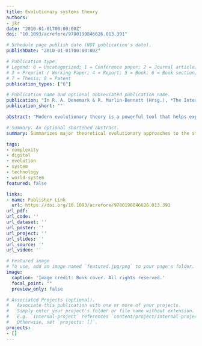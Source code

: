 ```yaml
---
title: Evolutionary systems theory
authors:
- jkr
date: "2010-01-01T00:00:00Z"
doi: "10.1093/acrefore/9780190846626.013.391"

# Schedule page publish date (NOT publication's date).
publishDate: "2010-01-01T00:00:00Z"

# Publication type.
# Legend: 0 = Uncategorized; 1 = Conference paper; 2 = Journal article;
# 3 = Preprint / Working Paper; 4 = Report; 5 = Book; 6 = Book section;
# 7 = Thesis; 8 = Patent
publication_types: ["6"]

# Publication name and optional abbreviated publication name.
publication: "In R. A. Denemark & R. Marlin-Bennett (Hrsg.), *The International Studies Encyclopedia*. Wiley-Blackwell"
publication_short: ""

abstract: "Modern evolutionary theory is a powerful tool that helps explain the dynamics of change in living things and why and how this change occurs. It also serves as the intellectual foundation of evolutionary systems theory in international relations. Evolutionary systems theory, as it pertains to international relations, can broadly be placed into two categories: the biobehavioral and the social evolutionary approach. The biobehaviorists believe that the foundations of human behavior allow us to employ evolutionary theory to study social systems. The latter favors the use of evolutionary theory based on the analogous developmental pattern of social systems to those found in the natural world. One of the major advantages of using an evolutionary systems framework as part of a systemic approach to the study of 'international relations' is the ability to fuse multiple approaches into a common model. These approaches might have different foci or be rooted in different scientific traditions. They may aim to combine the insights garnered from evolutionary economics with findings from evolutionary psychologists and the epistemological insights into scientific progress as steered by repeated trial and error elimination procedures. The unifying key is the focus on the behavior of agents as it relates to the environment in which these agents act, and the feedback between behavior and environment."

# Summary. An optional shortened abstract.
summary: Summarizes major theoretical evolutionary approaches to the study of world systems.

tags:
- complexity
- digital
- evolution
- system
- technology
- world-system
featured: false

links:
- name: Publisher Link
  url: https://doi.org/10.1093/acrefore/9780190846626.013.391
url_pdf:
url_code: ''
url_dataset: ''
url_poster: ''
url_project: ''
url_slides: ''
url_source: ''
url_video: ''

# Featured image
# To use, add an image named `featured.jpg/png` to your page's folder.
image:
  caption: 'Image credit: Book cover. All rights reserved.'
  focal_point: ""
  preview_only: false

# Associated Projects (optional).
#   Associate this publication with one or more of your projects.
#   Simply enter your project's folder or file name without extension.
#   E.g. `internal-project` references `content/project/internal-project/index.md`.
#   Otherwise, set `projects: []`.
projects:
- []
---
```

